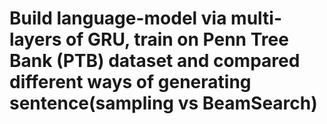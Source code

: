 # Build language-model via multi-layers of GRU, train on Penn Tree Bank (PTB) dataset and compared different ways of generating sentence(sampling vs BeamSearch)
